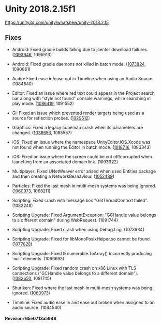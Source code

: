 # Unity 2018.2.15f1
https://unity3d.com/unity/whatsnew/unity-2018.2.15

## Fixes

<ul>
<li><p>Android: Fixed gradle builds failing due to jcenter download failures. (<a href="https://issuetracker.unity3d.com/issues/gradle-build-fails-when-downloading-files-from-jcenter">1093946</a>, 1095913)</p></li>
<li><p>Android: Fixed gradle daemons not killed in batch mode. (<a href="https://issuetracker.unity3d.com/issues/android-the-java-dot-exe-process-that-executed-gradle-is-not-terminated-when-a-build-in-batch-mode-is-completed">1073824</a>, 1090861)</p></li>
<li><p>Audio: Fixed ease in/ease out in Timeline when using an Audio Source. (1084540)</p></li>
<li><p>Editor: Fixed an issue where red text could appear in the Project search bar along with "style not found" console warnings, while searching in play mode. (<a href="https://issuetracker.unity3d.com/issues/red-text-in-project-search-bar-when-searchingwhile-in-play-mode">1086419</a>, 1091552)</p></li>
<li><p>GI: Fixed an issue which prevented render targets being used as a source for reflection probes. (<a href="https://issuetracker.unity3d.com/issues/graphics-impossible-to-use-a-cube-render-texture-as-custom-reflection-probe">1029512</a>)</p></li>
<li><p>Graphics: Fixed a legacy cubemap crash when its parameters are changed. (<a href="https://issuetracker.unity3d.com/issues/legacy-cubemap-crashes-when-parameters-are-changed">1038653</a>, 1085557)</p></li>
<li><p>iOS: Fixed an issue where the namespace UnityEditor.iOS.Xcode was not found when running the Editor in batch mode. (<a href="https://issuetracker.unity3d.com/issues/unityeditor-dot-ios-dot-xcode-is-not-found-when-running-editor-in-batch-mode">1018716</a>, 1083343)</p></li>
<li><p>iOS: Fixed an issue where the screen could be cut off/corrupted when launching from an associated domain link. (1093922)</p></li>
<li><p>Multiplayer: Fixed UNetWeaver error arised when used Entities package and then creating a NetworkBeahaviour. (<a href="https://issuetracker.unity3d.com/issues/getting-unetweaver-errors-when-using-entities-and-creating-a-networkbehaviour">1052489</a>)</p></li>
<li><p>Particles: Fixed the last mesh in multi-mesh systems was being ignored. (<a href="https://issuetracker.unity3d.com/issues/particle-system-mesh-render-mode-incorrectly-randomize-multiple-meshes">1060973</a>, 1068211)</p></li>
<li><p>Scripting: Fixed crash with message box "GetThreadContext failed". (1082246)</p></li>
<li><p>Scripting Upgrade: Fixed ArgumentException: "GCHandle value belongs to a different domain" during WebRequest. (1091744)</p></li>
<li><p>Scripting Upgrade: Fixed crash when using Debug.Log. (1073634)</p></li>
<li><p>Scripting Upgrade: Fixed for libMonoPosixHelper.so cannot be found. (<a href="https://issuetracker.unity3d.com/issues/libmonoposixhelper-dot-so-cannot-be-found">1077828</a>)</p></li>
<li><p>Scripting Upgrade: Fixed IEnumerable.ToArray() incorrectly producing 'null' elements. (1066693)</p></li>
<li><p>Scripting Upgrade: Fixed random crash on x86 Linux with TLS connections ("GCHandle value belongs to a different domain"). (<a href="https://issuetracker.unity3d.com/issues/x86-linux-player-webrequest-returns-error-argumentexception-gchandle-value-belongs-to-a-different-domain">1082650</a>, 1091745)</p></li>
<li><p>Shuriken: Fixed where the last mesh in multi-mesh systems was being ignored. (<a href="https://issuetracker.unity3d.com/issues/particle-system-mesh-render-mode-incorrectly-randomize-multiple-meshes">1060973</a>)</p></li>
<li><p>Timeline: Fixed audio ease in and ease out broken when assigned to an audio source. (1084540)</p></li>
</ul>

#### Revision: 65e0713a5949
